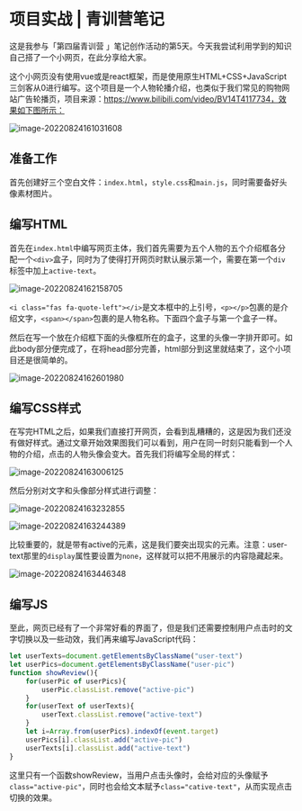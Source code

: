 # 项目实战 | 青训营笔记

这是我参与「第四届青训营 」笔记创作活动的第5天。今天我尝试利用学到的知识自己搭了一个小网页，在此分享给大家。

这个小网页没有使用vue或是react框架，而是使用原生HTML+CSS+JavaScript三剑客从0进行编写。这个项目是一个人物轮播介绍，也类似于我们常见的购物网站广告轮播页，项目来源：https://www.bilibili.com/video/BV14T4117734，效果如下图所示：

![image-20220824161031608](note5.assets/image-20220824161031608.png)

## 准备工作

首先创建好三个空白文件：`index.html`，`style.css`和`main.js`，同时需要备好头像素材图片。

## 编写HTML

首先在`index.html`中编写网页主体，我们首先需要为五个人物的五个介绍框各分配一个`<div>`盒子，同时为了使得打开网页时默认展示第一个，需要在第一个`div`标签中加上`active-text`。

![image-20220824162158705](note5.assets/image-20220824162158705.png)

`<i class="fas fa-quote-left"></i>`是文本框中的上引号，`<p></p>`包裹的是介绍文字，`<span></span>`包裹的是人物名称。下面四个盒子与第一个盒子一样。

然后在写一个放在介绍框下面的头像框所在的盒子，这里的头像一字排开即可。如此body部分便完成了，在将head部分完善，html部分到这里就结束了，这个小项目还是很简单的。

![image-20220824162601980](note5.assets/image-20220824162601980.png)

## 编写CSS样式

在写完HTML之后，如果我们直接打开网页，会看到乱糟糟的，这是因为我们还没有做好样式。通过文章开始效果图我们可以看到，用户在同一时刻只能看到一个人物的介绍，点击的人物头像会变大。首先我们将编写全局的样式：

![image-20220824163006125](note5.assets/image-20220824163006125.png)

然后分别对文字和头像部分样式进行调整：

![image-20220824163232855](note5.assets/image-20220824163232855.png)

![image-20220824163244389](note5.assets/image-20220824163244389.png)

比较重要的，就是带有active的元素，这是我们要突出现实的元素。注意：user-text那里的`display`属性要设置为`none`，这样就可以把不用展示的内容隐藏起来。

![image-20220824163446348](note5.assets/image-20220824163446348.png)

## 编写JS

至此，网页已经有了一个非常好看的界面了，但是我们还需要控制用户点击时的文字切换以及一些动效，我们再来编写JavaScript代码：

```javascript
let userTexts=document.getElementsByClassName("user-text")
let userPics=document.getElementsByClassName("user-pic")
function showReview(){
    for(userPic of userPics){
        userPic.classList.remove("active-pic")
    }
    for(userText of userTexts){
        userText.classList.remove("active-text")
    }
    let i=Array.from(userPics).indexOf(event.target)
    userPics[i].classList.add("active-pic")
    userTexts[i].classList.add("active-text")
}
```

这里只有一个函数showReview，当用户点击头像时，会给对应的头像赋予`class="active-pic"`，同时也会给文本赋予`class="cative-text"`，从而实现点击切换的效果。

